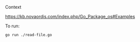 Context
    
https://kb.novaordis.com/index.php/Go_Package_os#Examples


To run:

    go run ./read-file.go
    
